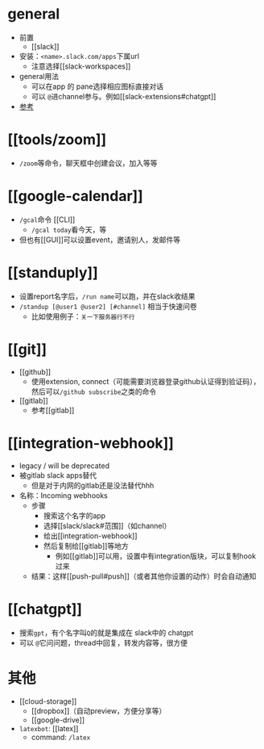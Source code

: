 # general
- 前置
  - [[slack]]
- 安装：`<name>.slack.com/apps`下属url
  - 注意选择[[slack-workspaces]]
- general用法
  - 可以在app 的 pane选择相应图标直接对话
  - 可以 `@`进channel参与。例如[[slack-extensions#chatgpt]]
- [参考](https://silenceallat.top/save_html/%E5%B0%91%E6%95%B0%E6%B4%BE/file/Slack%20%E4%B8%AD%E6%9C%89%E5%93%AA%E4%BA%9B%E5%80%BC%E5%BE%97%E6%8E%A8%E8%8D%90%E7%9A%84%20Bot%20-%20%E5%B0%91%E6%95%B0%E6%B4%BE.html)
# [[tools/zoom]]
- `/zoom`等命令，聊天框中创建会议，加入等等
# [[google-calendar]]
- `/gcal`命令 [[CLI]]
  - `/gcal today`看今天，等
- 但也有[[GUI]]可以设置event，邀请别人，发邮件等
# [[standuply]]
- 设置report名字后，`/run name`可以跑，并在slack收结果
- `/standup [@user1 @user2] [#channel]` 相当于快速问卷
  - 比如使用例子：`关一下服务器行不行`
# [[git]]
- [[github]]
  - 使用extension, connect（可能需要浏览器登录github认证得到验证码），然后可以`/github subscribe`之类的命令
- [[gitlab]]
  - 参考[[gitlab]]
# [[integration-webhook]]
- legacy / will be deprecated
- 被gitlab slack apps替代
  - 但是对于内网的gitlab还是没法替代hhh
- 名称：Incoming webhooks
  - 步骤
    - 搜索这个名字的app
    - 选择[[slack/slack#范围]]（如channel）
    - 给出[[integration-webhook]]
    - 然后复制给[[gitlab]]等地方
      - 例如[[gitlab]]可以用，设置中有integration版块，可以复制hook过来
  - 结果：这样[[push-pull#push]]（或者其他你设置的动作）时会自动通知
# [[chatgpt]]
- 搜索`gpt`，有个名字叫`Q`的就是集成在 slack中的 chatgpt
- 可以 `@`它问问题，thread中回复，转发内容等，很方便
# 其他
- [[cloud-storage]]
  - [[dropbox]]（自动preview，方便分享等）
  - [[google-drive]]
- `latexbot`: [[latex]]
  - command: `/latex`